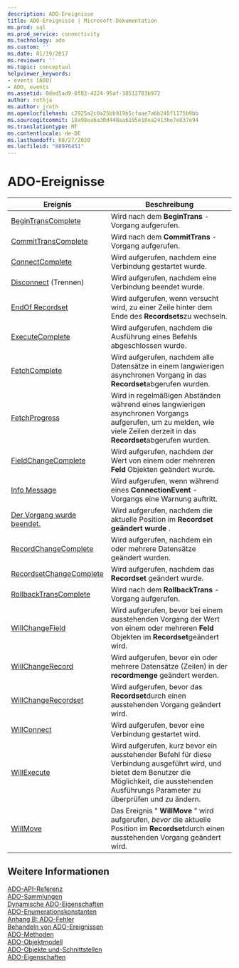 ```yaml
---
description: ADO-Ereignisse
title: ADO-Ereignisse | Microsoft-Dokumentation
ms.prod: sql
ms.prod_service: connectivity
ms.technology: ado
ms.custom: ''
ms.date: 01/19/2017
ms.reviewer: ''
ms.topic: conceptual
helpviewer_keywords:
- events [ADO]
- ADO, events
ms.assetid: 0ded5ad9-8f83-4224-95af-38512783b972
author: rothja
ms.author: jroth
ms.openlocfilehash: c2925a2c0a25bb919b5cfaae7a6b245f1175b9bb
ms.sourcegitcommit: 18a98ea6a30d448aa6195e10ea2413be7e837e94
ms.translationtype: MT
ms.contentlocale: de-DE
ms.lasthandoff: 08/27/2020
ms.locfileid: "88976451"
---
```

# <a name="ado-events"></a>ADO-Ereignisse

|Ereignis|Beschreibung|  
|-|-|  
|[BeginTransComplete](./begintranscomplete-committranscomplete-and-rollbacktranscomplete-events-ado.md)|Wird nach dem **BeginTrans** -Vorgang aufgerufen.|  
|[CommitTransComplete](./begintranscomplete-committranscomplete-and-rollbacktranscomplete-events-ado.md)|Wird nach dem **CommitTrans** -Vorgang aufgerufen.|  
|[ConnectComplete](./connectcomplete-and-disconnect-events-ado.md)|Wird aufgerufen, nachdem eine Verbindung gestartet wurde.|  
|[Disconnect](./connectcomplete-and-disconnect-events-ado.md) (Trennen)|Wird aufgerufen, nachdem eine Verbindung beendet wurde.|  
|[EndOf Recordset](./endofrecordset-event-ado.md)|Wird aufgerufen, wenn versucht wird, zu einer Zeile hinter dem Ende des **Recordsets**zu wechseln.|  
|[ExecuteComplete](./executecomplete-event-ado.md)|Wird aufgerufen, nachdem die Ausführung eines Befehls abgeschlossen wurde.|  
|[FetchComplete](./fetchcomplete-event-ado.md)|Wird aufgerufen, nachdem alle Datensätze in einem langwierigen asynchronen Vorgang in das **Recordset**abgerufen wurden.|  
|[FetchProgress](./fetchprogress-event-ado.md)|Wird in regelmäßigen Abständen während eines langwierigen asynchronen Vorgangs aufgerufen, um zu melden, wie viele Zeilen derzeit in das **Recordset**abgerufen wurden.|  
|[FieldChangeComplete](./willchangefield-and-fieldchangecomplete-events-ado.md)|Wird aufgerufen, nachdem der Wert von einem oder mehreren **Feld** Objekten geändert wurde.|  
|[Info Message](./infomessage-event-ado.md)|Wird aufgerufen, wenn während eines **ConnectionEvent** -Vorgangs eine Warnung auftritt.|  
|[Der Vorgang wurde beendet.](./willmove-and-movecomplete-events-ado.md)|Wird aufgerufen, nachdem die aktuelle Position im **Recordset geändert wurde** .|  
|[RecordChangeComplete](./willchangerecord-and-recordchangecomplete-events-ado.md)|Wird aufgerufen, nachdem ein oder mehrere Datensätze geändert wurden.|  
|[RecordsetChangeComplete](./willchangerecordset-and-recordsetchangecomplete-events-ado.md)|Wird aufgerufen, nachdem das **Recordset** geändert wurde.|  
|[RollbackTransComplete](./begintranscomplete-committranscomplete-and-rollbacktranscomplete-events-ado.md)|Wird nach dem **RollbackTrans** -Vorgang aufgerufen.|  
|[WillChangeField](./willchangefield-and-fieldchangecomplete-events-ado.md)|Wird aufgerufen, bevor bei einem ausstehenden Vorgang der Wert von einem oder mehreren **Feld** Objekten im **Recordset**geändert wird.|  
|[WillChangeRecord](./willchangerecord-and-recordchangecomplete-events-ado.md)|Wird aufgerufen, bevor ein oder mehrere Datensätze (Zeilen) in der **recordmenge** geändert werden.|  
|[WillChangeRecordset](./willchangerecordset-and-recordsetchangecomplete-events-ado.md)|Wird aufgerufen, bevor das **Recordset**durch einen ausstehenden Vorgang geändert wird.|  
|[WillConnect](./willconnect-event-ado.md)|Wird aufgerufen, bevor eine Verbindung gestartet wird.|  
|[WillExecute](./willexecute-event-ado.md)|Wird aufgerufen, kurz bevor ein ausstehender Befehl für diese Verbindung ausgeführt wird, und bietet dem Benutzer die Möglichkeit, die ausstehenden Ausführungs Parameter zu überprüfen und zu ändern.|  
|[WillMove](./willmove-and-movecomplete-events-ado.md)|Das Ereignis " **WillMove** " wird aufgerufen, *bevor* die aktuelle Position im **Recordset**durch einen ausstehenden Vorgang geändert wird.|  
  
## <a name="see-also"></a>Weitere Informationen  
 [ADO-API-Referenz](./ado-api-reference.md)   
 [ADO-Sammlungen](./ado-collections.md)   
 [Dynamische ADO-Eigenschaften](./ado-dynamic-properties.md)   
 [ADO-Enumerationskonstanten](./ado-enumerated-constants.md)   
 [Anhang B: ADO-Fehler](../../guide/appendixes/appendix-b-ado-errors.md)   
 [Behandeln von ADO-Ereignissen](../../guide/data/handling-ado-events.md)   
 [ADO-Methoden](./ado-methods.md)   
 [ADO-Objektmodell](./ado-object-model.md)   
 [ADO-Objekte und-Schnittstellen](./ado-objects-and-interfaces.md)   
 [ADO-Eigenschaften](./ado-properties.md)